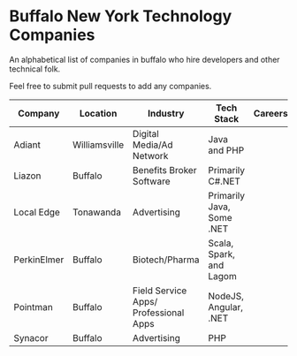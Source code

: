 # Buffalo New York Technology Companies

An alphabetical list of companies in buffalo who hire developers and other technical folk.

Feel free to submit pull requests to add any companies.

| Company | Location | Industry | Tech Stack | Careers |
| ------- | -------- | -------- | ---------- | ------- |
| Adiant | Williamsville | Digital Media/Ad Network | Java and PHP | |
| Liazon | Buffalo | Benefits Broker Software | Primarily C#.NET | | |
| Local Edge | Tonawanda | Advertising | Primarily Java, Some .NET | |
| PerkinElmer | Buffalo | Biotech/Pharma | Scala, Spark, and Lagom | |
| Pointman | Buffalo | Field Service Apps/ Professional Apps | NodeJS, Angular, .NET | |
| Synacor | Buffalo | Advertising | PHP | |

